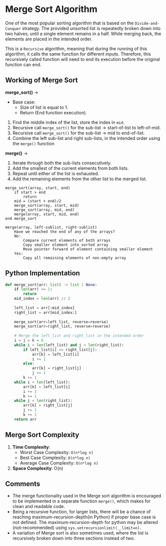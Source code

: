 # Merge Sort Algorithm

One of the most popular sorting algorithm that is based on the `Divide-and-Conquer` strategy. The provided unsorted list is repeatedly broken down into two halves, until a single element remains in a half. While merging back, the elements are placed in the intended order.

This is a `Recursive` algorithm, meaning that during the running of this algorithm, it calls the same function for different inputs. Therefore, this recursively called function will need to end its execution before the original function can end. 

## Working of Merge Sort

**merge_sort()** ->
- Base case:
  - Size of list is equal to 1.
  - Return (End function execution).

1. Find the middle index of the list, store the index in `mid`.
2. Recursive call `merge_sort()` for the sub-list -> start-of-list to left-of-mid.
3. Recursive call `merge_sort()` for the sub-list -> mid to end-of-list.
4. Combine the left sub-list and right sub-lists, in the intended order using the `merge()` function

**merge()** ->
1. Iterate through both the sub-lists consecutively.
2. Add the smallest of the current elements from both lists.
3. Repeat until either of the list is exhausted.
4. Add the remaining elements from the other list to the merged list.
```
merge_sort(array, start, end)
    if start > end 
        return
    mid = (start + end)/2
    merge_sort(array, start, mid)
    merge_sort(array, mid, end)
    merge(array, start, mid, end)
end merge_sort
    
merge(array, left-sublist, right-sublist)
    Have we reached the end of any of the arrays?
    No:
        Compare current elements of both arrays 
        Copy smaller element into sorted array
        Move pointer forward of element containing smaller element
    Yes:
        Copy all remaining elements of non-empty array
```

## Python Implementation

```python
def merge_sort(arr: list) -> list | None:
    if len(arr) <= 1:
        return
    mid_index = len(arr) // 2
    
    left_list = arr[:mid_index]
    right_list = arr[mid_index:]
    
    merge_sort(arr=left_list, reverse=reverse)
    merge_sort(arr=right_list, reverse=reverse)
    
    # Merge the left_list and right_list in the intended order
    i = j = k = 0
    while i < len(left_list) and j < len(right_list):
        if left_list[i] <= right_list[j]:
            arr[k] = left_list[i]
            i += 1
        else:
            arr[k] = right_list[j]
            j += 1
        k += 1
    while i < len(left_list):
        arr[k] = left_list[i]
        i += 1
        k += 1
    while j < len(right_list):
        arr[k] = right_list[j]
        j += 1
        k += 1
    return arr
```

## Merge Sort Complexity

1. **Time Complexity**:
   - Worst Case Complexity: `O(n*log n)`
   - Best Case Complexity: `O(n*log n)`
   - Average Case Complexity: `O(n*log n)`
2. **Space Complexity**: O(n)

## Comments

- The merge functionality used in the Merge sort algorithm is encouraged to be implemented in a separate function `merge()`, which makes for clean and readable code.
- Being a recursive function, for larger lists, there will be a chance of reaching maximum-recursion-depth(in Python) if proper base case is not defined. The maximum-recursion-depth for python may be altered (not-recommended) using `sys.setrecursionlimit(__limit=n)`.
- A variation of Merge sort is also sometimes used, where the list is recursively broken down into three sections instead of two.

